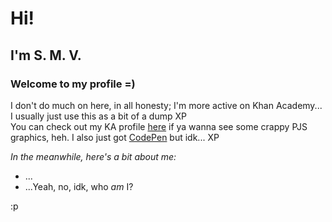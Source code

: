 <h1>Hi!</h1>
<h2>I'm S. M. V.</h2>
<h3>Welcome to my profile =)</h3>

I don't do much on here, in all honesty; I'm more active on Khan Academy...<br>I usually just use this as a bit of a dump XP<br>You can check out my KA profile <a target="_blank" href="https://www.khanacademy.org/profile/kaid_266891459920003908397632/projects">here</a> if ya wanna see some crappy PJS graphics, heh. I also just got <a target="_blank" href="https://codepen.io/vanilla5767">CodePen</a> but idk... XP

<em>In the meanwhile, here's a bit about me:</em>
- ...
- ...Yeah, no, idk, who _am_ I?

:p


